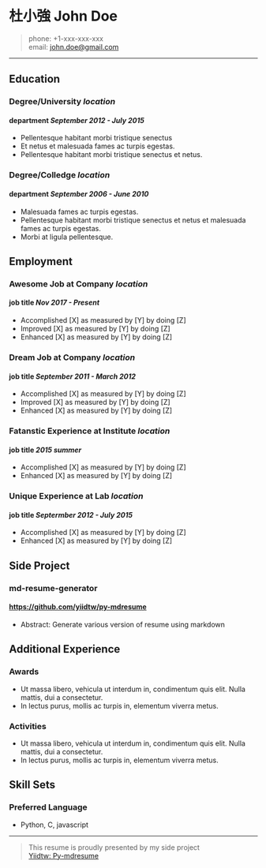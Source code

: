 杜小強 John Doe
===

> phone: +1-xxx-xxx-xxx<br>email: john.doe@gmail.com

---

## Education
### Degree/University *location*
#### department *September 2012 - July 2015*
- Pellentesque habitant morbi tristique senectus 
- Et netus et malesuada fames ac turpis egestas. 
- Pellentesque habitant morbi tristique senectus et netus.

### Degree/Colledge *location*
#### department *September 2006 - June 2010*
- Malesuada fames ac turpis egestas. 
- Pellentesque habitant morbi tristique senectus et netus et malesuada fames ac turpis egestas. 
- Morbi at ligula pellentesque.

## Employment 
### Awesome Job at Company *location*
#### job title *Nov 2017 - Present*
- Accomplished [X] as measured by [Y] by doing [Z]
- Improved [X] as measured by [Y] by doing [Z]
- Enhanced [X] as measured by [Y] by doing [Z]

### Dream Job at Company *location*
#### job title *September 2011 -  March 2012*
- Accomplished [X] as measured by [Y] by doing [Z]
- Improved [X] as measured by [Y] by doing [Z]
- Enhanced [X] as measured by [Y] by doing [Z]

### Fatanstic Experience at Institute *location*
#### job title *2015 summer*
- Accomplished [X] as measured by [Y] by doing [Z]
- Enhanced [X] as measured by [Y] by doing [Z]

### Unique Experience at Lab *location*
#### job title *Septermber 2012 - July 2015*
- Accomplished [X] as measured by [Y] by doing [Z]
- Enhanced [X] as measured by [Y] by doing [Z]

## Side Project
### md-resume-generator
#### https://github.com/yiidtw/py-mdresume
- Abstract: Generate various version of resume using markdown

## Additional Experience
### Awards
- Ut massa libero, vehicula ut interdum in, condimentum quis elit. Nulla mattis, dui a consectetur.
- In lectus purus, mollis ac turpis in, elementum viverra metus.

### Activities
- Ut massa libero, vehicula ut interdum in, condimentum quis elit. Nulla mattis, dui a consectetur.
- In lectus purus, mollis ac turpis in, elementum viverra metus.

## Skill Sets
### Preferred Language
- Python, C, javascript

---

> This resume is proudly presented by my side project <br>[Yiidtw: Py-mdresume](https://github.com/yiidtw/py-mdresume)
